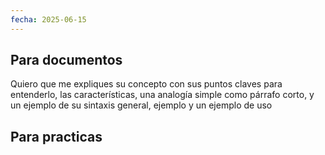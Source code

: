 ```yaml
---
fecha: 2025-06-15
---
```

## Para documentos

Quiero que me expliques su concepto con sus puntos claves para entenderlo, las características, una analogía simple como párrafo corto, y un  ejemplo de su sintaxis general, ejemplo y un ejemplo de uso  
## Para practicas
